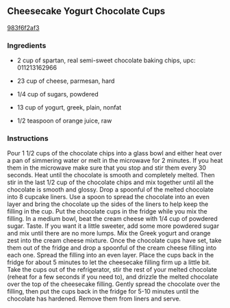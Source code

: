## Cheesecake Yogurt Chocolate Cups

[983f6f2af3](http://tastykitchen.com/recipes/desserts/cheesecake-yogurt-chocolate-cups-2/)

### Ingredients

 - 2 cup of spartan, real semi-sweet chocolate baking chips, upc: 011213162966

 - 23 cup of cheese, parmesan, hard

 - 1/4 cup of sugars, powdered

 - 13 cup of yogurt, greek, plain, nonfat

 - 1/2 teaspoon of orange juice, raw

### Instructions

Pour 1 1/2 cups of the chocolate chips into a glass bowl and either heat over a pan of simmering water or melt in the microwave for 2 minutes. If you heat them in the microwave make sure that you stop and stir them every 30 seconds. Heat until the chocolate is smooth and completely melted. Then stir in the last 1/2 cup of the chocolate chips and mix together until all the chocolate is smooth and glossy. Drop a spoonful of the melted chocolate into 8 cupcake liners. Use a spoon to spread the chocolate into an even layer and bring the chocolate up the sides of the liners to help keep the filling in the cup. Put the chocolate cups in the fridge while you mix the filling. In a medium bowl, beat the cream cheese with 1/4 cup of powdered sugar. Taste. If you want it a little sweeter, add some more powdered sugar and mix until there are no more lumps. Mix the Greek yogurt and orange zest into the cream cheese mixture. Once the chocolate cups have set, take them out of the fridge and drop a spoonful of the cream cheese filling into each one. Spread the filling into an even layer. Place the cups back in the fridge for about 5 minutes to let the cheesecake filling firm up a little bit. Take the cups out of the refrigerator, stir the rest of your melted chocolate (reheat for a few seconds if you need to), and drizzle the melted chocolate over the top of the cheesecake filling. Gently spread the chocolate over the filling, then put the cups back in the fridge for 5-10 minutes until the chocolate has hardened. Remove them from liners and serve.
